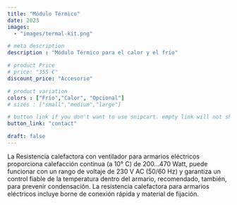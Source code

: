 ```yaml
---
title: "Módulo Térmico"
date: 2023
images: 
  - "images/termal-kit.png"

# meta description
description : "Módulo Térmico para el calor y el frío"

# product Price
# price: "355 €"
discount_price: "Accesorio"

# product variation
colors : ["Frío","Calor", "Opcional"]
# sizes : ["small","medium","large"]

# button link if you don't want to use snipcart. empty link will not show button
button_link: "contact"

draft: false
---
```


La Resistencia calefactora con ventilador para armarios eléctricos proporciona calefacción continua (a 10° C) de 200...470 Watt, puede funcionar con un rango de voltaje de 230 V AC (50/60 Hz) y garantiza un control fiable de la temperatura dentro del armario, recomendado, también, para prevenir condensación. La resistencia calefactora para armarios eléctricos incluye borne de conexión rápida y material de fijación.

